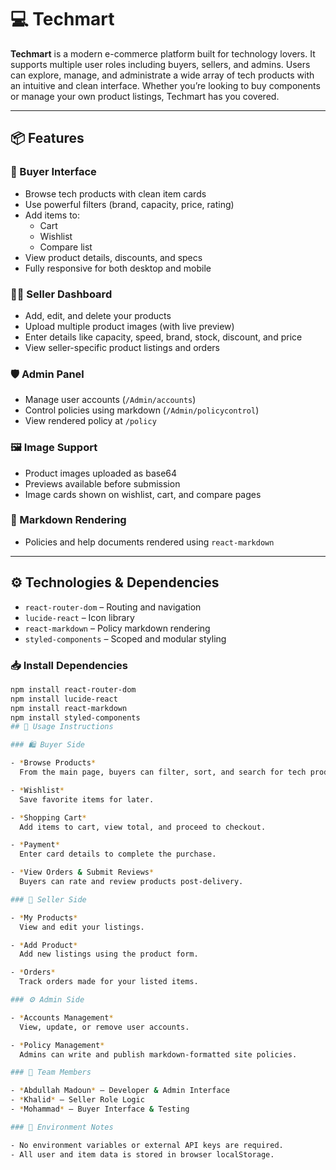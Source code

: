 # 💻 Techmart

**Techmart** is a modern e-commerce platform built for technology lovers. It supports multiple user roles including buyers, sellers, and admins. Users can explore, manage, and administrate a wide array of tech products with an intuitive and clean interface. Whether you’re looking to buy components or manage your own product listings, Techmart has you covered.

---

## 📦 Features

### 🛒 Buyer Interface
- Browse tech products with clean item cards
- Use powerful filters (brand, capacity, price, rating)
- Add items to:
  - Cart
  - Wishlist
  - Compare list
- View product details, discounts, and specs
- Fully responsive for both desktop and mobile

### 🧑‍💼 Seller Dashboard
- Add, edit, and delete your products
- Upload multiple product images (with live preview)
- Enter details like capacity, speed, brand, stock, discount, and price
- View seller-specific product listings and orders

### 🛡️ Admin Panel
- Manage user accounts (`/Admin/accounts`)
- Control policies using markdown (`/Admin/policycontrol`)
- View rendered policy at `/policy`

### 🖼️ Image Support
- Product images uploaded as base64
- Previews available before submission
- Image cards shown on wishlist, cart, and compare pages

### 📝 Markdown Rendering
- Policies and help documents rendered using `react-markdown`

---

## ⚙️ Technologies & Dependencies

- `react-router-dom` – Routing and navigation
- `lucide-react` – Icon library
- `react-markdown` – Policy markdown rendering
- `styled-components` – Scoped and modular styling

### 📥 Install Dependencies

```bash
npm install react-router-dom
npm install lucide-react
npm install react-markdown
npm install styled-components
## 🚀 Usage Instructions

### 🛍️ Buyer Side

- *Browse Products*  
  From the main page, buyers can filter, sort, and search for tech products.

- *Wishlist*  
  Save favorite items for later.

- *Shopping Cart*  
  Add items to cart, view total, and proceed to checkout.

- *Payment*  
  Enter card details to complete the purchase.

- *View Orders & Submit Reviews*  
  Buyers can rate and review products post-delivery.

### 🛒 Seller Side

- *My Products*  
  View and edit your listings.

- *Add Product*  
  Add new listings using the product form.

- *Orders*  
  Track orders made for your listed items.

### ⚙️ Admin Side

- *Accounts Management*  
  View, update, or remove user accounts.

- *Policy Management*  
  Admins can write and publish markdown-formatted site policies.

### 👥 Team Members

- *Abdullah Madoun* — Developer & Admin Interface  
- *Khalid* — Seller Role Logic  
- *Mohammad* — Buyer Interface & Testing

### 🔐 Environment Notes

- No environment variables or external API keys are required.  
- All user and item data is stored in browser localStorage.
